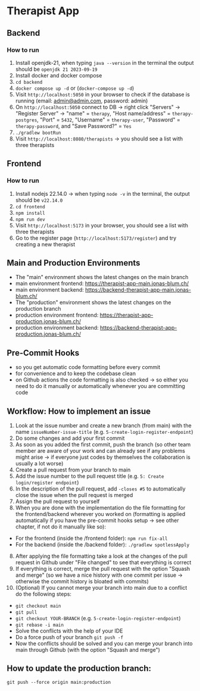 # Therapist App

## Backend

### How to run

1. Install openjdk-21, when typing `java --version` in the terminal the output should be `openjdk 21 2023-09-19`
2. Install docker and docker compose
3. `cd backend`
4. `docker compose up -d` or (`docker-compose up -d`)
5. Visit `http://localhost:5050` in your browser to check if the database is running (email: admin@admin.com, password: admin)
6. On `http://localhost:5050` connect to DB -> right click "Servers" -> "Register Server" -> "name" = `therapy`, "Host name/address" = `therapy-postgres`, "Port" = `5432`, "Username" = `therapy-user`, "Password" = `therapy-password`, and "Save Password?" = `Yes`
7. `./gradlew bootRun`
8. Visit `http://localhost:8080/therapists` -> you should see a list with three therapists

## Frontend

### How to run

1. Install nodejs 22.14.0 -> when typing `node -v` in the terminal, the output should be `v22.14.0`
2. `cd frontend`
3. `npm install`
4. `npm run dev`
5. Visit `http://localhost:5173` in your browser, you should see a list with three therapists
6. Go to the register page (`http://localhost:5173/register`) and try creating a new therapist

## Main and Production Environments

- The "main" environment shows the latest changes on the main branch
- main environment frontend: https://therapist-app-main.jonas-blum.ch/
- main environment backend: https://backend-therapist-app-main.jonas-blum.ch/
- The "production" environment shows the latest changes on the production branch
- production environment frontend: https://therapist-app-production.jonas-blum.ch/
- production environment backend: https://backend-therapist-app-production.jonas-blum.ch/

## Pre-Commit Hooks

- so you get automatic code formatting before every commit
- for convenience and to keep the codebase clean
- on Github actions the code formatting is also checked -> so either you need to do it manually or automatically whenever you are committing code

## Workflow: How to implement an issue

1. Look at the issue number and create a new branch (from main) with the name `issueNumber-issue-title` (e.g. `5-create-login-register-endpoint`)
2. Do some changes and add your first commit
3. As soon as you added the first commit, push the branch (so other team member are aware of your work and can already see if any problems might arise -> if everyone just codes by themselves the collaboration is usually a lot worse)
4. Create a pull request from your branch to main
5. Add the issue number to the pull request title (e.g. `5: Create login/register endpoint`)
6. In the description of the pull request, add `-closes #5` to automatically close the issue when the pull request is merged
7. Assign the pull request to yourself
8. When you are done with the implementation do the file formatting for the frontend/backend wherever you worked on (formatting is applied automatically if you have the pre-commit hooks setup -> see other chapter, if not do it manually like so):

- For the frontend (inside the /frontend folder): `npm run fix-all`
- For the backend (inside the /backend folder): `./gradlew spotlessApply`

8. After applying the file formatting take a look at the changes of the pull request in Github under "File changed" to see that everything is correct
9. If everything is correct, merge the pull request with the option "Squash and merge" (so we have a nice history with one commit per issue -> otherwise the commit history is bloated with commits)
10. (Optional) If you cannot merge your branch into main due to a conflict do the following steps:

- `git checkout main`
- `git pull`
- `git checkout YOUR-BRANCH` (e.g. `5-create-login-register-endpoint`)
- `git rebase -i main`
- Solve the conflicts with the help of your IDE
- Do a force push of your branch `git push -f`
- Now the conflicts should be solved and you can merge your branch into main through Github (with the option "Squash and merge")

## How to update the production branch:

`git push --force origin main:production`
